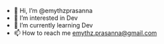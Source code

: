 - 👋 Hi, I’m @emythzprasanna
- 👀 I’m interested in Dev
- 🌱 I’m currently learning Dev
- 📫 How to reach me emythz.prasanna@gmail.com
